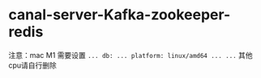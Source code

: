 # canal-server-Kafka-zookeeper-redis
注意：mac M1 需要设置
``
...
 db:
      ...
      platform: linux/amd64
      ...
...
``
其他cpu请自行删除